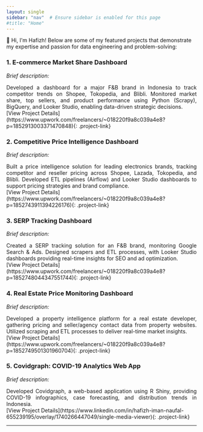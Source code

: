 ```yaml
---
layout: single
sidebar: "nav"  # Ensure sidebar is enabled for this page
#title: "Home"
---
```


<!-- # Welcome to My Portfolio -->

👋 Hi, I'm Hafizh! Below are some of my featured projects that demonstrate my expertise and passion for data engineering and problem-solving:

### 1. **<span class="project-title">E-commerce Market Share Dashboard</span>**
*Brief description:*  
<div style="text-align: justify;">
Developed a dashboard for a major F&B brand in Indonesia to track competitor trends on Shopee, Tokopedia, and Blibli. Monitored market share, top sellers, and product performance using Python (Scrapy), BigQuery, and Looker Studio, enabling data-driven strategic decisions.
</div>
[View Project Details](https://www.upwork.com/freelancers/~018220f9a8c039a4e8?p=1852913003371470848){: .project-link}

### 2. **<span class="project-title">Competitive Price Intelligence Dashboard</span>**
*Brief description:*  
<div style="text-align: justify;">
Built a price intelligence solution for leading electronics brands, tracking competitor and reseller pricing across Shopee, Lazada, Tokopedia, and Blibli. Developed ETL pipelines (Airflow) and Looker Studio dashboards to support pricing strategies and brand compliance.
</div>
[View Project Details](https://www.upwork.com/freelancers/~018220f9a8c039a4e8?p=1852743911394226176){: .project-link}

### 3. **<span class="project-title">SERP Tracking Dashboard</span>**
*Brief description:*  
<div style="text-align: justify;">
Created a SERP tracking solution for an F&B brand, monitoring Google Search & Ads. Designed scrapers and ETL processes, with Looker Studio dashboards providing real-time insights for SEO and ad optimization.
</div>
[View Project Details](https://www.upwork.com/freelancers/~018220f9a8c039a4e8?p=1852748044347551744){: .project-link}

### 4. **<span class="project-title">Real Estate Price Monitoring Dashboard</span>**
*Brief description:*  
<div style="text-align: justify;">
Developed a property intelligence platform for a real estate developer, gathering pricing and seller/agency contact data from property websites. Utilized scraping and ETL processes to deliver real-time market insights.
</div>
[View Project Details](https://www.upwork.com/freelancers/~018220f9a8c039a4e8?p=1852749501301960704){: .project-link}

### 5. **<span class="project-title">Covidgraph: COVID-19 Analytics Web App</span>**
*Brief description:*  
<div style="text-align: justify;">
Developed Covidgraph, a web-based application using R Shiny, providing COVID-19 infographics, case forecasting, and distribution trends in Indonesia.
</div>
[View Project Details](https://www.linkedin.com/in/hafizh-iman-naufal-655239195/overlay/1740266447049/single-media-viewer){: .project-link}

---